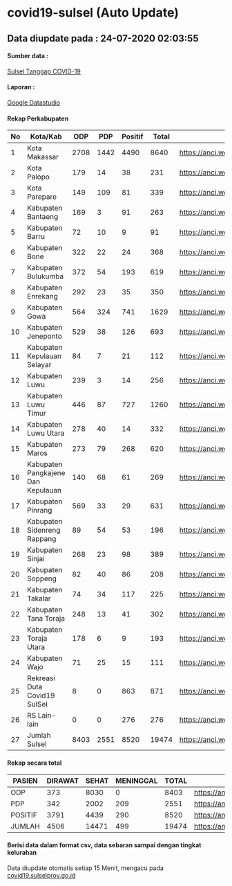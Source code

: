 
# covid19-sulsel (Auto Update)

## Data diupdate pada : 24-07-2020 02:03:55

#### Sumber data :
[Sulsel Tanggap COVID-19](https://covid19.sulselprov.go.id)

#### Laporan :
[Google Datastudio](https://datastudio.google.com/s/jythWGc1j4w)

#### Rekap Perkabupaten 
|No|Kota/Kab|ODP|PDP|Positif|Total|Link|
| --- | --- | --- | --- | --- | --- | --- |
|1|Kota Makassar|2708|1442|4490|8640|https://anci.web.id/cor/kota_makassar|
|2|Kota Palopo|179|14|38|231|https://anci.web.id/cor/kota_palopo|
|3|Kota Parepare|149|109|81|339|https://anci.web.id/cor/kota_parepare|
|4|Kabupaten Bantaeng|169|3|91|263|https://anci.web.id/cor/kabupaten_bantaeng|
|5|Kabupaten Barru|72|10|9|91|https://anci.web.id/cor/kabupaten_barru|
|6|Kabupaten Bone|322|22|24|368|https://anci.web.id/cor/kabupaten_bone|
|7|Kabupaten Bulukumba|372|54|193|619|https://anci.web.id/cor/kabupaten_bulukumba|
|8|Kabupaten Enrekang|292|23|35|350|https://anci.web.id/cor/kabupaten_enrekang|
|9|Kabupaten Gowa|564|324|741|1629|https://anci.web.id/cor/kabupaten_gowa|
|10|Kabupaten Jeneponto|529|38|126|693|https://anci.web.id/cor/kabupaten_jeneponto|
|11|Kabupaten Kepulauan Selayar|84|7|21|112|https://anci.web.id/cor/kabupaten_kepulauan_selayar|
|12|Kabupaten Luwu|239|3|14|256|https://anci.web.id/cor/kabupaten_luwu|
|13|Kabupaten Luwu Timur|446|87|727|1260|https://anci.web.id/cor/kabupaten_luwu_timur|
|14|Kabupaten Luwu Utara|278|40|14|332|https://anci.web.id/cor/kabupaten_luwu_utara|
|15|Kabupaten Maros|273|79|268|620|https://anci.web.id/cor/kabupaten_maros|
|16|Kabupaten Pangkajene Dan Kepulauan|140|68|61|269|https://anci.web.id/cor/kabupaten_pangkajene_dan_kepulauan|
|17|Kabupaten Pinrang|569|33|29|631|https://anci.web.id/cor/kabupaten_pinrang|
|18|Kabupaten Sidenreng Rappang|89|54|53|196|https://anci.web.id/cor/kabupaten_sidenreng_rappang|
|19|Kabupaten Sinjai|268|23|98|389|https://anci.web.id/cor/kabupaten_sinjai|
|20|Kabupaten Soppeng|82|40|86|208|https://anci.web.id/cor/kabupaten_soppeng|
|21|Kabupaten Takalar|74|34|117|225|https://anci.web.id/cor/kabupaten_takalar|
|22|Kabupaten Tana Toraja|248|13|41|302|https://anci.web.id/cor/kabupaten_tana_toraja|
|23|Kabupaten Toraja Utara|178|6|9|193|https://anci.web.id/cor/kabupaten_toraja_utara|
|24|Kabupaten Wajo|71|25|15|111|https://anci.web.id/cor/kabupaten_wajo|
|25|Rekreasi Duta Covid19 SulSel|8|0|863|871|https://anci.web.id/cor/rekreasi_duta_covid19_sulsel|
|26|RS Lain-lain|0|0|276|276|https://anci.web.id/cor/rs_lain-lain|
|27|Jumlah Sulsel|8403|2551|8520|19474|https://anci.web.id/cor/jumlah_sulsel|

#### Rekap secara total

| PASIEN | DIRAWAT | SEHAT | MENINGGAL | TOTAL | LINK |
| ---- | -------- | ---- | ---- |  ---- | ---- |
| ODP | 373 | 8030 | 0 | 8403 | https://anci.web.id/cor/odp_detail.html |
| PDP | 342 | 2002 | 209 | 2551 | https://anci.web.id/cor/pdp_detail.html |
| POSITIF | 3791 | 4439 | 290 | 8520 | https://anci.web.id/cor/positif_detail.html |
| JUMLAH | 4506 | 14471 | 499 | 19474 | https://anci.web.id/cor/jumlah_sulsel/ |

 
#### Berisi data dalam format csv, data sebaran sampai dengan tingkat kelurahan

Data diupdate otomatis setiap 15 Menit, mengacu pada [covid19.sulselprov.go.id](https://covid19.sulselprov.go.id)

